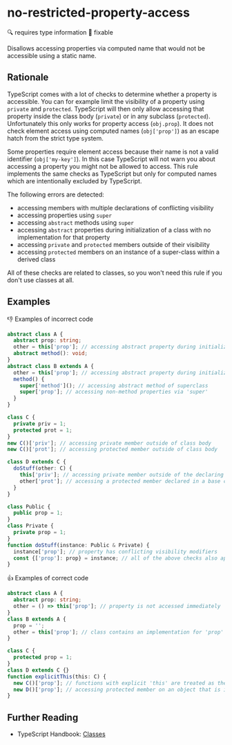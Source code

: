 # no-restricted-property-access

:mag: requires type information :wrench: fixable

Disallows accessing properties via computed name that would not be accessible using a static name.

## Rationale

TypeScript comes with a lot of checks to determine whether a property is accessible. You can for example limit the visibility of a property using `private` and `protected`. TypeScript will then only allow accessing that property inside the class body (`private`) or in any subclass (`protected`). Unfortunately this only works for property access (`obj.prop`). It does not check element access using computed names (`obj['prop']`) as an escape hatch from the strict type system.

Some properties require element access because their name is not a valid identifier (`obj['my-key']`). In this case TypeScript will not warn you about accessing a property you might not be allowed to access.
This rule implements the same checks as TypeScript but only for computed names which are intentionally excluded by TypeScript.

The following errors are detected:

* accessing members with multiple declarations of conflicting visibility
* accessing properties using `super`
* accessing `abstract` methods using `super`
* accessing `abstract` properties during initialization of a class with no implementation for that property
* accessing `private` and `protected` members outside of their visibility
* accessing `protected` members on an instance of a super-class within a derived class

All of these checks are related to classes, so you won't need this rule if you don't use classes at all.

## Examples

:thumbsdown: Examples of incorrect code

```ts
abstract class A {
  abstract prop: string;
  other = this['prop']; // accessing abstract property during initialization of the class
  abstract method(): void;
}
abstract class B extends A {
  other = this['prop']; // accessing abstract property during initialization of a subclass if there is no implementation for that property
  method() {
    super['method'](); // accessing abstract method of superclass
    super['prop']; // accessing non-method properties via 'super'
  }
}

class C {
  private priv = 1;
  protected prot = 1;
}
new C()['priv']; // accessing private member outside of class body
new C()['prot']; // accessing protected member outside of class body

class D extends C {
  doStuff(other: C) {
    this['priv']; // accessing private member outside of the declaring class' body
    other['prot']; // accessing a protected member declared in a base class on an instance that is not instanceof the containing class
  }
}

class Public {
  public prop = 1;
}
class Private {
  private prop = 1;
}
function doStuff(instance: Public & Private) {
  instance['prop']; // property has conflicting visibility modifiers
  const {['prop']: prop} = instance; // all of the above checks also apply to destructuring
}
```

:thumbsup: Examples of correct code

```ts
abstract class A {
  abstract prop: string;
  other = () => this['prop']; // property is not accessed immediately
}
class B extends A {
  prop = '';
  other = this['prop']; // class contains an implementation for 'prop'
}

class C {
  protected prop = 1;
}
class D extends C {}
function explicitThis(this: C) {
  new C()['prop']; // functions with explicit 'this' are treated as they were in the class body when checking protected member access
  new D()['prop']; // accessing protected member on an object that is instanceof the containing class
}
```

## Further Reading

* TypeScript Handbook: [Classes](https://www.typescriptlang.org/docs/handbook/classes.html)
